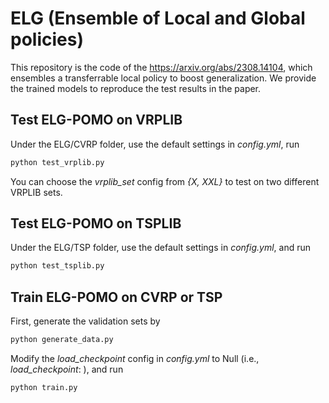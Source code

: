 # ELG (Ensemble of Local and Global policies)

This repository is the code of the https://arxiv.org/abs/2308.14104, which ensembles a transferrable local policy to boost generalization. We provide the trained models to reproduce the test results in the paper.  

## Test ELG-POMO on VRPLIB

Under the ELG/CVRP folder, use the default settings in *config.yml*, run

```bash
python test_vrplib.py
```

You can choose the *vrplib_set* config from *{X, XXL}* to test on two different VRPLIB sets. 

## Test ELG-POMO on TSPLIB

Under the ELG/TSP folder, use the default settings in *config.yml*, and run

```bash
python test_tsplib.py
```

## Train ELG-POMO on CVRP or TSP

First, generate the validation sets by

```bash
python generate_data.py
```

Modify the *load_checkpoint* config in *config.yml* to Null (i.e., *load_checkpoint*: ), and run

```bash
python train.py
```
